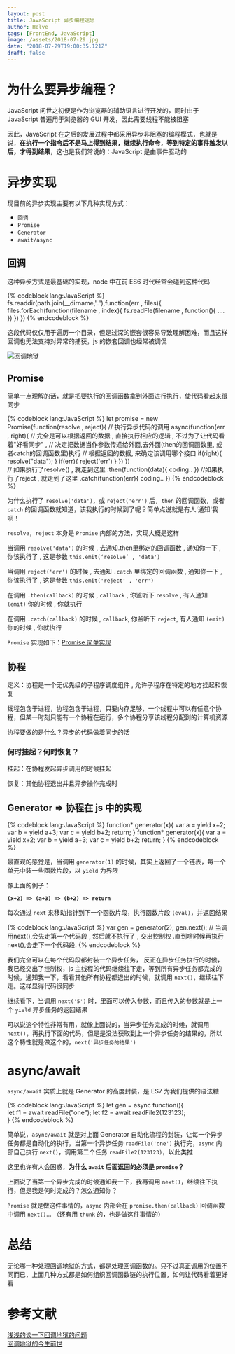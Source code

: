 ```yaml
---
layout: post
title: JavaScript 异步编程迷思
author: Helve
tags: [FrontEnd, JavaScript]
image: /assets/2018-07-29.jpg
date: "2018-07-29T19:00:35.121Z"
draft: false
---
```

# 为什么要异步编程？

JavaScript 问世之初便是作为浏览器的辅助语言进行开发的，同时由于 JavaScript 普遍用于浏览器的 GUI 开发，因此需要线程不能被阻塞

因此，JavaScript 在之后的发展过程中都采用异步非阻塞的编程模式，也就是说，**在执行一个指令后不是马上得到结果，继续执行命令，等到特定的事件触发以后，才得到结果**，这也是我们常说的：JavaScript 是由事件驱动的

# 异步实现

现目前的异步实现主要有以下几种实现方式：

* `回调`
* `Promise`
* `Generator`
* `await/async`

## 回调

这种异步方式是最基础的实现，node 中在前 ES6 时代经常会碰到这种代码

{% codeblock lang:JavaScript %}
fs.readdir(path.join(__dirname,'..'),function(err , files){
    files.forEach(function(filename , index){
        fs.readFle(filename , function(){
            ....
        })
    })
})
{% endcodeblock %}

这段代码仅仅用于遍历一个目录，但是过深的嵌套很容易导致理解困难，而且这样回调也无法支持对异常的捕获，js 的嵌套回调也经常被调侃

![回调地狱](https://imagetemp.oss-cn-beijing.aliyuncs.com/2018-08-07-v2-0a8d20afae14a3991283cf6e9050f677_r.jpg)

<!--more-->

## Promise

简单一点理解的话，就是把要执行的回调函数拿到外面进行执行，使代码看起来很同步

{% codeblock lang:JavaScript %}
let promise = new Promise(function(resolve , reject){
    // 执行异步代码的调用 
    async(function(err , right){
        // 完全是可以根据返回的数据 , 直接执行相应的逻辑 , 不过为了让代码看着"好看同步" , 
        // 决定把数据当作参数传递给外面,去外面(then的回调函数里, 或者catch的回调函数里)执行 
        // 根据返回的数据, 来确定该调用哪个接口 
        if(right){
            resolve("data"); 
        }
        if(err){
            reject('err') 
        }
    })
})  
// 如果执行了resolve() , 就走到这里 
.then(function(data){
    coding..
})
//如果执行了reject , 就走到了这里 
.catch(function(err){
    coding..
})
{% endcodeblock %}

为什么执行了 `resolve('data')`，或 `reject('err')` 后，`then` 的回调函数，或者 `catch` 的回调函数就知道，该我执行的时候到了呢？简单点说就是有人'通知'我呗！

`resolve`，`reject` 本身是 `Promise` 内部的方法，实现大概是这样

当调用 `resolve('data')` 的时候 , 去通知.then里绑定的回调函数 , 通知你一下 , 你该执行了 , 这是参数 `this.emit(‘resolve’ , 'data')` 

当调用 `reject('err')` 的时候 , 去通知 `.catch` 里绑定的回调函数 , 通知你一下 , 你该执行了 , 这是参数 `this.emit('reject' , 'err')`

 在调用 `.then(callback)` 的时候 , `callback` , 你监听下 `resolve` , 有人通知 `(emit)` 你的时候 , 你就执行
 
在调用 `.catch(callback)` 的时候 , `callback`, 你监听下 `reject`, 有人通知 `(emit)` 你的时候 , 你就执行

`Promise` 实现如下：[Promise 简单实现](https://github.com/Tankas/knowledge/blob/master/%E4%BB%A3%E7%A0%81/promise.js)

## 协程

定义：协程是一个无优先级的子程序调度组件 , 允许子程序在特定的地方挂起和恢复

线程包含于进程，协程包含于进程，只要内存足够，一个线程中可以有任意个协程，但某一时刻只能有一个协程在运行，多个协程分享该线程分配到的计算机资源

协程要做的是什么？异步的代码做着同步的活

### 何时挂起？何时恢复？

挂起：在协程发起异步调用的时候挂起

恢复：其他协程退出并且异步操作完成时

## Generator => 协程在 js 中的实现

{% codeblock lang:JavaScript %}
function* generator(x){
    var a = yield x+2;
    var b = yield a+3;
    var c = yield b+2;
    return;
}
function* generator(x){
    var a = yield x+2;
    var b = yield a+3;
    var c = yield b+2;
    return;
}
{% endcodeblock %}

最直观的感觉是，当调用 `generator(1)` 的时候，其实上返回了一个链表，每一个单元中装一些函数片段，以 `yield` 为界限

像上面的例子：

**`(x+2) => (a+3) => (b+2) => return`**

每次通过 `next` 来移动指针到下一个函数片段，执行函数片段 `(eval)`，并返回结果

{% codeblock lang:JavaScript %}
var gen = generator(2);
gen.next(); // 当调用next(),会先走第一个代码段 , 然后就不执行了 , 交出控制权 .直到啥时候再执行next(),会走下一个代码段.
{% endcodeblock %}

我们完全可以在每个代码段都封装一个异步任务， 反正在异步任务执行的时候，我已经交出了控制权，js 主线程的代码继续往下走，等到所有异步任务都完成的时候，通知我一下，看看其他所有协程都退出的时候，就调用 `next()`，继续往下走。这样显得代码很同步

继续看下，当调用 `next('5')` 时，里面可以传入参数，而且传入的参数就是上一个 `yield` 异步任务的返回结果

可以说这个特性非常有用，就像上面说的，当异步任务完成的时候，就调用 `next()`，再执行下面的代码，但是是没法获取到上一个异步任务的结果的，所以这个特性就是做这个的，`next('异步任务的结果')`

# async/await

`async/await` 实质上就是 Generator 的高度封装，是 ES7 为我们提供的语法糖

{% codeblock lang:JavaScript %}
let gen = async function(){      
    let f1 = await readFile("one");
    let f2 = await readFile2(123123);       
}
{% endcodeblock %}


简单说，`async/await` 就是对上面 Generator 自动化流程的封装，让每一个异步任务都是自动化的执行，当第一个异步任务 `readFile('one')` 执行完，`async` 内部自己执行 `next()`，调用第二个任务 `readFile2(123123)`，以此类推

这里也许有人会困惑，**为什么 `await` 后面返回的必须是 `promise`？**

上面说了当第一个异步完成的时候通知我一下，我再调用  `next()`，继续往下执行，但是我是何时完成的？怎么通知你？

`Promise` 就是做这件事情的，`async` 内部会在 `promise.then(callback)` 回调函数中调用 `next()`... （还有用 `thunk` 的，也是做这件事情的）

# 总结

无论哪一种处理回调地狱的方式，都是处理回调函数的。只不过真正调用的位置不同而已，上面几种方式都是如何组织回调函数链的执行位置，如何让代码看着更好看

# 参考文献

[浅浅的谈一下回调地狱的问题](https://juejin.im/post/5b68f894e51d45195f0b7945)
<br/>
[回调地狱的今生前世](https://github.com/rccoder/blog/issues/17)

